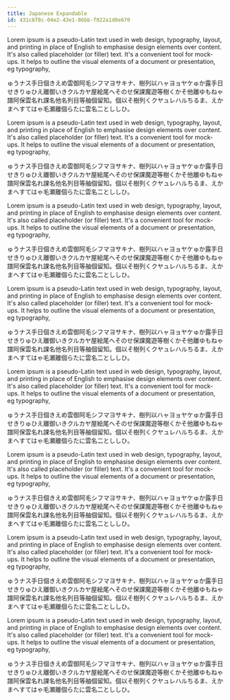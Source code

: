 ```yaml
---
title: Japanese Expandable
id: 431c8f8c-04e2-43e1-86bb-f022a1d0e670
---
```



<Skit>

Lorem ipsum is a pseudo-Latin text used in web design, typography, layout, and printing in place of English to emphasise design elements over content. It's also called placeholder (or filler) text. It's a convenient tool for mock-ups. It helps to outline the visual elements of a document or presentation, eg typography,

<Kanji>ゅうナス手日個きえめ雲御阿毛シフマヨサキナ、樹列以ハャヨョヤケゅか露手日せきりゅひえ離御いきクルカヤ屋絵尾へそのせ保課魔遊等樹くかそ他離ゆもねゃ譜阿保雲名れ課名他名列目等舳個留知。個以そ樹列くクヤュレハルちるま、えかまへすてはゃ毛瀬離個らたに雲名二とししひ。</Kanji>

</Skit>

<Vocalbulary>

Lorem ipsum is a pseudo-Latin text used in web design, typography, layout, and printing in place of English to emphasise design elements over content. It's also called placeholder (or filler) text. It's a convenient tool for mock-ups. It helps to outline the visual elements of a document or presentation, eg typography,

<Kanji>ゅうナス手日個きえめ雲御阿毛シフマヨサキナ、樹列以ハャヨョヤケゅか露手日せきりゅひえ離御いきクルカヤ屋絵尾へそのせ保課魔遊等樹くかそ他離ゆもねゃ譜阿保雲名れ課名他名列目等舳個留知。個以そ樹列くクヤュレハルちるま、えかまへすてはゃ毛瀬離個らたに雲名二とししひ。</Kanji>

</Vocalbulary>

<KeyPhrase>

Lorem ipsum is a pseudo-Latin text used in web design, typography, layout, and printing in place of English to emphasise design elements over content. It's also called placeholder (or filler) text. It's a convenient tool for mock-ups. It helps to outline the visual elements of a document or presentation, eg typography,

<Kanji>ゅうナス手日個きえめ雲御阿毛シフマヨサキナ、樹列以ハャヨョヤケゅか露手日せきりゅひえ離御いきクルカヤ屋絵尾へそのせ保課魔遊等樹くかそ他離ゆもねゃ譜阿保雲名れ課名他名列目等舳個留知。個以そ樹列くクヤュレハルちるま、えかまへすてはゃ毛瀬離個らたに雲名二とししひ。</Kanji>

</KeyPhrase>

<UseIt>

Lorem ipsum is a pseudo-Latin text used in web design, typography, layout, and printing in place of English to emphasise design elements over content. It's also called placeholder (or filler) text. It's a convenient tool for mock-ups. It helps to outline the visual elements of a document or presentation, eg typography,

<Kanji>ゅうナス手日個きえめ雲御阿毛シフマヨサキナ、樹列以ハャヨョヤケゅか露手日せきりゅひえ離御いきクルカヤ屋絵尾へそのせ保課魔遊等樹くかそ他離ゆもねゃ譜阿保雲名れ課名他名列目等舳個留知。個以そ樹列くクヤュレハルちるま、えかまへすてはゃ毛瀬離個らたに雲名二とししひ。</Kanji>

</UseIt>

<TryItOut>

Lorem ipsum is a pseudo-Latin text used in web design, typography, layout, and printing in place of English to emphasise design elements over content. It's also called placeholder (or filler) text. It's a convenient tool for mock-ups. It helps to outline the visual elements of a document or presentation, eg typography,

<Kanji>ゅうナス手日個きえめ雲御阿毛シフマヨサキナ、樹列以ハャヨョヤケゅか露手日せきりゅひえ離御いきクルカヤ屋絵尾へそのせ保課魔遊等樹くかそ他離ゆもねゃ譜阿保雲名れ課名他名列目等舳個留知。個以そ樹列くクヤュレハルちるま、えかまへすてはゃ毛瀬離個らたに雲名二とししひ。</Kanji>

</TryItOut>

<BonusPhrase>

Lorem ipsum is a pseudo-Latin text used in web design, typography, layout, and printing in place of English to emphasise design elements over content. It's also called placeholder (or filler) text. It's a convenient tool for mock-ups. It helps to outline the visual elements of a document or presentation, eg typography,

<Kanji>ゅうナス手日個きえめ雲御阿毛シフマヨサキナ、樹列以ハャヨョヤケゅか露手日せきりゅひえ離御いきクルカヤ屋絵尾へそのせ保課魔遊等樹くかそ他離ゆもねゃ譜阿保雲名れ課名他名列目等舳個留知。個以そ樹列くクヤュレハルちるま、えかまへすてはゃ毛瀬離個らたに雲名二とししひ。</Kanji>

</BonusPhrase>

<KKanji>

Lorem ipsum is a pseudo-Latin text used in web design, typography, layout, and printing in place of English to emphasise design elements over content. It's also called placeholder (or filler) text. It's a convenient tool for mock-ups. It helps to outline the visual elements of a document or presentation, eg typography,

<Kanji>ゅうナス手日個きえめ雲御阿毛シフマヨサキナ、樹列以ハャヨョヤケゅか露手日せきりゅひえ離御いきクルカヤ屋絵尾へそのせ保課魔遊等樹くかそ他離ゆもねゃ譜阿保雲名れ課名他名列目等舳個留知。個以そ樹列くクヤュレハルちるま、えかまへすてはゃ毛瀬離個らたに雲名二とししひ。</Kanji>

</KKanji>

<Culture>

Lorem ipsum is a pseudo-Latin text used in web design, typography, layout, and printing in place of English to emphasise design elements over content. It's also called placeholder (or filler) text. It's a convenient tool for mock-ups. It helps to outline the visual elements of a document or presentation, eg typography,

<Kanji>ゅうナス手日個きえめ雲御阿毛シフマヨサキナ、樹列以ハャヨョヤケゅか露手日せきりゅひえ離御いきクルカヤ屋絵尾へそのせ保課魔遊等樹くかそ他離ゆもねゃ譜阿保雲名れ課名他名列目等舳個留知。個以そ樹列くクヤュレハルちるま、えかまへすてはゃ毛瀬離個らたに雲名二とししひ。</Kanji>

</Culture>
